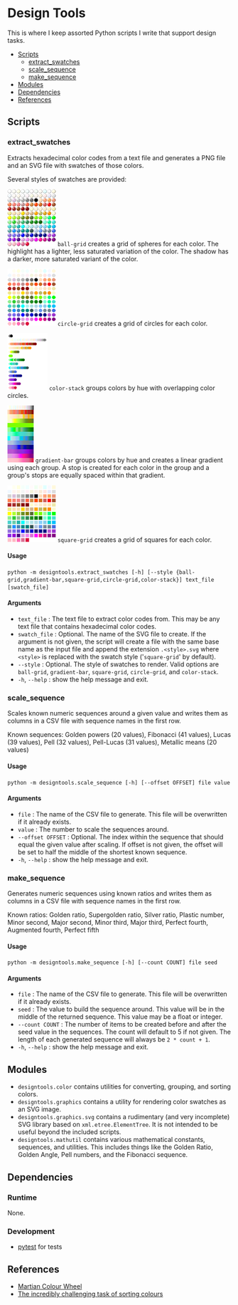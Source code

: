# Design Tools

This is where I keep assorted Python scripts I write that support design tasks.

- [Scripts](#scripts)
    - [extract\_swatches](#extract_swatches)
    - [scale\_sequence](#scale_sequence)
    - [make\_sequence](#make_sequence)
- [Modules](#modules)
- [Dependencies](#dependencies)
- [References](#references)

## Scripts

### extract_swatches

Extracts hexadecimal color codes from a text file and generates a PNG file and
an SVG file with swatches of those colors.

Several styles of swatches are provided:

[![ball-grid swatches](./examples/img/example.ball-grid.png 'Sample of the "ball-grid" swatch style.')](./examples/example.ball-grid.svg)
`ball-grid` creates a grid of spheres for each color. The highlight has a
lighter, less saturated variation of the color. The shadow has a darker, more
saturated variant of the color.

[![circle-grid swatches](./examples/img/example.circle-grid.png 'Sample of the "circle-grid" swatch style.')](./examples/example.circle-grid.svg)
`circle-grid` creates a grid of circles for each color.

[![color-stack swatches](./examples/img/example.color-stack.png 'Sample of the "color-stack" swatch style.')](./examples/example.color-stack.svg)
`color-stack` groups colors by hue with overlapping color circles.

[![gradient-bar swatches](./examples/img/example.gradient-bar.png 'Sample of the "gradient-bar" swatch style.')](./examples/example.gradient-bar.svg)
`gradient-bar` groups colors by hue and creates a linear gradient using each
group. A stop is created for each color in the group and a group's stops are
equally spaced within that gradient.

[![square-grid swatches](./examples/img/example.square-grid.png 'Sample of the "square-grid" swatch style.')](./examples/example.square-grid.svg)
`square-grid` creates a grid of squares for each color.

#### Usage<!-- omit from toc -->

`python -m designtools.extract_swatches [-h] [--style {ball-grid,gradient-bar,square-grid,circle-grid,color-stack}] text_file [swatch_file]`

#### Arguments<!-- omit from toc -->

- `text_file` : The text file to extract color codes from. This may be any text
  file that contains hexadecimal color codes.
- `swatch_file` : Optional. The name of the SVG file to create. If the argument
  is not given, the script will create a file with the same base name as the
  input file and append the extension `.<style>.svg` where `<style>` is
  replaced with the swatch style ('`square-grid`' by default).
- `--style` : Optional. The style of swatches to render. Valid options are
  `ball-grid`, `gradient-bar`, `square-grid`, `circle-grid`, and `color-stack`.
- `-h`, `--help` : show the help message and exit.

### scale_sequence

Scales known numeric sequences around a given value and writes them as columns
in a CSV file with sequence names in the first row.

Known sequences: Golden powers (20 values), Fibonacci (41 values), Lucas (39
values), Pell (32 values), Pell-Lucas (31 values), Metallic means (20 values)

#### Usage<!-- omit from toc -->

`python -m designtools.scale_sequence [-h] [--offset OFFSET] file value`

#### Arguments<!-- omit from toc -->

- `file` : The name of the CSV file to generate. This file will be overwritten
  if it already exists.
- `value` : The number to scale the sequences around.
- `--offset OFFSET` : Optional. The index within the sequence that should equal
  the given value after scaling. If offset is not given, the offset will be set
  to half the middle of the shortest known sequence.
- `-h`, `--help` : show the help message and exit.

### make_sequence

Generates numeric sequences using known ratios and writes them as columns in a
CSV file with sequence names in the first row.

Known ratios: Golden ratio, Supergolden ratio, Silver ratio, Plastic number,
Minor second, Major second, Minor third, Major third, Perfect fourth, Augmented
fourth, Perfect fifth

#### Usage<!-- omit from toc -->

`python -m designtools.make_sequence [-h] [--count COUNT] file seed`

#### Arguments<!-- omit from toc -->

- `file` : The name of the CSV file to generate. This file will be overwritten
  if it already exists.
- `seed` : The value to build the sequence around. This value will be in the
  middle of the returned sequence. This value may be a float or integer.
- `--count COUNT` : The number of items to be created before and after the seed
  value in the sequences. The count will default to 5 if not given. The length
  of each generated sequence will always be `2 * count + 1`.
- `-h`, `--help` : show the help message and exit.

## Modules

- `designtools.color` contains utilities for converting, grouping, and sorting
  colors.
- `designtools.graphics` contains a utility for rendering color swatches as an
  SVG image.
- `designtools.graphics.svg` contains a rudimentary (and very incomplete) SVG
  library based on `xml.etree.ElementTree`. It is not intended to be useful
  beyond the included scripts.
- `designtools.mathutil` contains various mathematical constants, sequences,
  and utilities. This includes things like the Golden Ratio, Golden Angle, Pell
  numbers, and the Fibonacci sequence.

## Dependencies

### Runtime<!-- omit from toc -->

None.

### Development<!-- omit from toc -->

- [pytest](https://pytest.org/) for tests

## References

- [Martian Colour Wheel](https://warrenmars.com/visual_art/theory/colour_wheel/colour_wheel.htm)
- [The incredibly challenging task of sorting colours](https://www.alanzucconi.com/2015/09/30/colour-sorting/)
